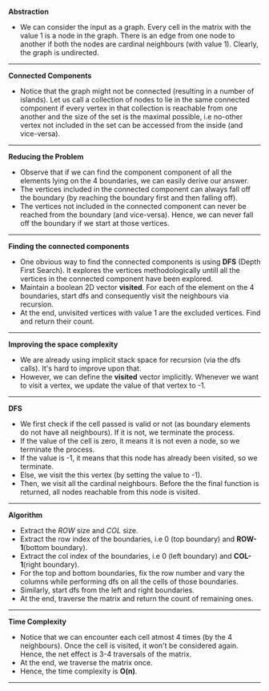 **Abstraction**
* We can consider the input as a graph. Every cell in the matrix with the value 1 is a node in the graph.
  There is an edge from one node to another if both the nodes are cardinal neighbours (with value 1). Clearly, the graph is undirected.

---
  
**Connected Components**
* Notice that the graph might not be connected (resulting in a number of islands). Let us call a collection of nodes to lie in the same connected component if every vertex in that collection is reachable from one another and the size of the set is the maximal possible, i.e no-other vertex not included in the set can be accessed from the inside (and vice-versa).
---
**Reducing the Problem**
* Observe that if we can find the component component of all the elements lying on the 4 boundaries, we can easily derive our answer.
* The vertices included in the connected component can always fall off the boundary (by reaching the boundary first and then falling off).
* The vertices not included in the connected component can never be reached from the boundary (and vice-versa). Hence, we can never fall off the boundary if we start at those vertices.
---
**Finding the connected components**
* One obvious way to find the connected components is using **DFS** (Depth First Search). It explores the vertices methodologically untill all the vertices in the connected component have been explored.
* Maintain a boolean 2D vector **visited**. For each of the element on the 4 boundaries, start dfs and consequently visit the neighbours via recursion.
* At the end, unvisited vertices with value 1 are the excluded vertices. Find and return their count.
---
**Improving the space complexity**
* We are already using implicit stack space for recursion (via the dfs calls). It's hard to improve upon that.
* However, we can define the **visited** vector implicitly. Whenever we want to visit a vertex, we update the value of that vertex to -1.
---
**DFS**
* We first check if the cell passed is valid or not (as boundary elements do not have all neighbours). If it is not, we terminate the process.
* If the value of the cell is zero, it means it is not even a node, so we terminate the process.
* If the value is -1, it means that this node has already been visited, so we terminate.
* Else, we visit the this vertex (by setting the value to -1).
* Then, we visit all the cardinal neighbours. Before the the final function is returned, all nodes reachable from this node is visited.
---
**Algorithm**
* Extract the *ROW* size and *COL* size.
* Extract the row index of the boundaries, i.e 0 (top boundary) and **ROW-1**(bottom boundary).
* Extract the col index of the boundaries, i.e 0 (left boundary) and **COL-1**(right boundary).
* For the top and bottom boundaries, fix the row number and vary the columns while performing dfs on all the cells of those boundaries.
* Similarly, start dfs from the left and right boundaries.
* At the end, traverse the matrix and return the count of remaining ones.
---
**Time Complexity**
* Notice that we can encounter each cell atmost 4 times (by the 4 neighbours). Once the cell is visited, it won't be considered again. Hence, the net effect is 3-4 traversals of the matrix.
* At the end, we traverse the matrix once.
* Hence, the time complexity is **O(n)**.
  
---
